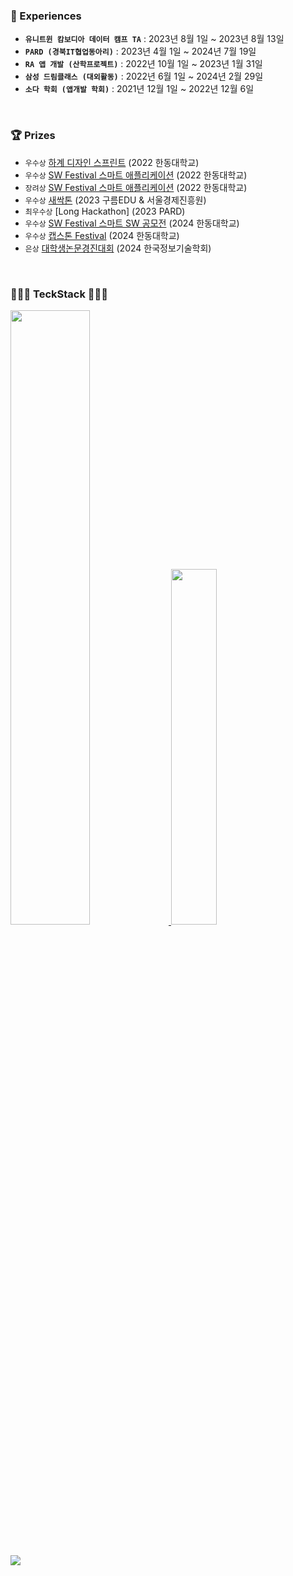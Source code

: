 ### 🙈 Experiences

- **```유니트윈 캄보디아 데이터 캠프 TA```** : 2023년 8월 1일 ~ 2023년 8월 13일<br>
- **```PARD (경북IT협업동아리)```** : 2023년 4월 1일 ~ 2024년 7월 19일<br>
- **```RA 앱 개발 (산학프로젝트)```** : 2022년 10월 1일 ~ 2023년 1월 31일<br>
- **```삼성 드림클래스 (대외활동)```** : 2022년 6월 1일 ~ 2024년 2월 29일<br>
- **```소다 학회 (앱개발 학회)```** : 2021년 12월 1일 ~ 2022년 12월 6일<br>
<br>

### 🏆 Prizes

- ```우수상``` [하계 디자인 스프린트](https://github.com/haram22/ZeroSoda22.git) (2022 한동대학교)<br>
- ```우수상```	[SW Festival 스마트 애플리케이션](https://github.com/haram22/ZeroSoda22.git) (2022 한동대학교)<br>
- ```장려상```	[SW Festival 스마트 애플리케이션](https://github.com/haram22/mobile-app-project.git) (2022 한동대학교)<br>
- ```우수상```	[새싹톤](https://github.com/haram22/sessakthon.git) (2023 구름EDU & 서울경제진흥원)<br>
- ```최우수상```	[Long Hackathon] (2023 PARD)<br>
- ```우수상```	[SW Festival 스마트 SW 공모전](https://github.com/haram22/Sabotage_Client.git) (2024 한동대학교)<br>
- ```우수상```	[캡스톤 Festival](https://github.com/haram22/Liku_App.git) (2024 한동대학교)<br>
- ```은상```	[대학생논문경진대회](https://github.com/haram22/Liku_App.git) (2024 한국정보기술학회)<br>
<br>

### 👩🏻‍💻 TeckStack 👩🏻‍💻

<a href="https://github.com/anuraghazra/github-readme-stats">
  <img src="https://github-readme-stats.vercel.app/api?username=haram22&show_icons=true&theme=material-palenight&hide_border=true&bg_color=20232a&icon_color=E3E3E3A8&text_color=fff&title_color=918FE0&count_private=true" width=50.2% />
</a>

<a href="https://github.com/haram22/github-stats">
<img src="https://github-readme-stats.vercel.app/api/top-langs/?username=haram22&layout=compact&theme=material-palenight&hide_border=true&bg_color=20232a&icon_color=E3E3E3A8&text_color=fff&title_color=918FE0&count_private=true" width=38.2% />
  
</a>
<a href="https://github.com/ashutosh00710/github-readme-activity-graph">
</a>
<br><br>

<!--
## Experience
### 1. **PARD (동아리)** | 운영진 · iOS 파트장  
2023.04.01 - 2024.07.19  
- **경북 IT 협업 동아리**의 운영진으로 활동하며 약 50명의 동아리원들을 관리/운영하였습니다.  
- **해커톤**, **네트워킹** 등 다양한 행사를 기획 및 운영하였습니다.
- **iOS 파트장**으로 활동하며 동아리원들에게 **Swift 언어**와 **UIKit 프레임워크**를 교육하기 위해 직접 커리큘럼, 교육 자료 및 과제를 제작하여 교육하고 관리 및 매니징 하였습니다.

### 2. **삼성 드림클래스 (대외활동)** | 멘토  
2022.06.01 - 2024.02.29  
- 한 회당 **10명의 중학생들**을 대상으로 진로, 학교 생활, 교과, 관계 등 다양한 주제로 멘토링을 진행하였습니다.  
- 학생들에게 **긍정적 영향**을 미칠 수 있도록 다양한 분야에서 조언을 제공하였습니다.

### 3. **유니트윈 캄보디아 데이터 캠프** | Teaching Assistant (TA)  
2023.08.01 - 2023.08.13  
- 캄보디아 학생들의 **데이터 분석** 및 **Flutter 앱 개발** 수업을 보조하며, 수업 이해를 돕고 행사 운영을 지원하였습니다.  
- 현지 학생들의 **수업 이해도 향상**을 위해 **피드백**을 제공하며 학습 효과를 높였습니다.

### 4. **SODA (학회)** | 개발멘토 · 부학회장  
2021.11.18 - 2022.06.30  
- 부학회장으로 활동하며 **Slack**, **Notion** 등을 관리하고 학회를 운영하였습니다.  
- **개발 교육 멘토**로 활동하며 학습 효과를 높이기 위한 자체 **Boilerplate**를 제작하고, **Flutter 교육**을 진행하여 회원들의 기술 향상을 도왔습니다.

---
-->

<br>
<a href="https://hits.seeyoufarm.com"><img src="https://hits.seeyoufarm.com/api/count/incr/badge.svg?url=https%3A%2F%2Fgithub.com%2Fharam22%2F&count_bg=%23FD98E2&title_bg=%23555555&icon=&icon_color=%23DFC0C0&title=hits&edge_flat=false"/></a>
